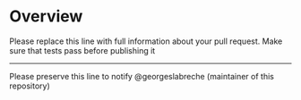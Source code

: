# Overview

Please replace this line with full information about your pull request. Make sure that tests pass before publishing it

---

Please preserve this line to notify @georgeslabreche (maintainer of this repository)
